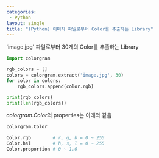 ```yaml
---
categories: 
 - Python
layout: single
title: "(Python) 이미지 파일로부터 Color를 추출하는 Library"
---
```


'image.jpg' 파일로부터 30개의 Color를 추출하는 Library

```python
import colorgram

rgb_colors = []
colors = colorgram.extract('image.jpg', 30)
for color in colors:
    rgb_colors.append(color.rgb)

print(rgb_colors)
print(len(rgb_colors))
```

<em>colorgram.Color</em>의 properties는 아래와 같음

```python
colorgram.Color

Color.rgb        # r, g, b = 0 ~ 255
Color.hsl        # h, s, l = 0 ~ 255
Color.proportion # 0 ~ 1.0
```

